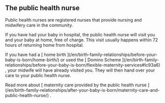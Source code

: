 ##  The public health nurse

Public health nurses are registered nurses that provide nursing and midwifery
care in the community.

If you have had your baby in hospital, the public health nurse will visit you
and your baby at home, free of charge. This visit usually happens within 72
hours of returning home from hospital.

If you have had a [ home birth ](/en/birth-family-relationships/before-your-
baby-is-born/home-birth/) or used the [ Domino Scheme ](/en/birth-family-
relationships/before-your-baby-is-born/flexible-maternity-services#lc93a6) ,
your midwife will have already visited you. They will then hand over your care
to your public health nurse.

Read more about [ maternity care provided by the public health nurse
](/en/birth-family-relationships/after-your-baby-is-born/maternity-care-and-
public-health-nurse/) .
